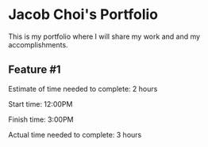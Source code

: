 # Jacob Choi's Portfolio
This is my portfolio where I will share my work and and my accomplishments.

## Feature #1

Estimate of time needed to complete: 2 hours

Start time: 12:00PM

Finish time: 3:00PM

Actual time needed to complete: 3 hours